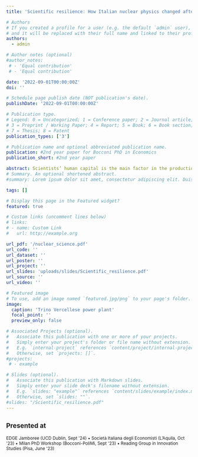 ```yaml
---
title: 'Scientific resilience: How Italian nuclear physics changed after the Chernobyl disaster'

# Authors
# If you created a profile for a user (e.g. the default `admin` user), write the username (folder name) here
# and it will be replaced with their full name and linked to their profile.
authors:
  - admin

# Author notes (optional)
#author_notes:
 # - 'Equal contribution'
 # - 'Equal contribution'

date: '2022-09-01T00:00:00Z'
doi: ''

# Schedule page publish date (NOT publication's date).
publishDate: '2022-09-01T00:00:00Z'

# Publication type.
# Legend: 0 = Uncategorized; 1 = Conference paper; 2 = Journal article;
# 3 = Preprint / Working Paper; 4 = Report; 5 = Book; 6 = Book section;
# 7 = Thesis; 8 = Patent
publication_types: ['3']

# Publication name and optional abbreviated publication name.
publication: #2nd year paper for Bocconi PhD in Economics
publication_short: #2nd year paper

abstract: Scientists’ human capital is the main factor in the production of knowledge. I study how ﬂexible ﬁeld-speciﬁc human capital is, trying to understand if researchers can bring valuable contributions to innovation out of their main ﬁeld of studies. I focus on the careers of Italian nuclear scientists before and after the Chernobyl disaster of 1986. In 1987 in Italy a referendum stopped the production of nuclear energy, and strongly reduced fundings to research in that ﬁeld. Using data from Microsoft Academic Graph, I show that after Chernobyl the amount of Italian papers published in nuclear ﬁssion decreased by 50%. Researchers who had already published in ﬁssion experienced a reduction of 24% in their citations, and 7% in published papers 15 years after the shock. Compared to other physicists, they neither moved more frequently, nor contributed permanently to more new ﬁelds.
# Summary. An optional shortened abstract.
#summary: Lorem ipsum dolor sit amet, consectetur adipiscing elit. Duis posuere tellus ac convallis placerat. Proin tincidunt magna sed ex sollicitudin condimentum.

tags: []

# Display this page in the Featured widget?
featured: true

# Custom links (uncomment lines below)
# links:
# - name: Custom Link
#   url: http://example.org

url_pdf: '/nuclear_science.pdf'
url_code: ''
url_dataset: ''
url_poster: ''
url_project: ''
url_slides: 'uploads/slides/Scientific_resilience.pdf'
url_source: ''
url_video: ''

# Featured image
# To use, add an image named `featured.jpg/png` to your page's folder.
image:
  caption: 'Trino Vercellese power plant'
  focal_point: ''
  preview_only: false

# Associated Projects (optional).
#   Associate this publication with one or more of your projects.
#   Simply enter your project's folder or file name without extension.
#   E.g. `internal-project` references `content/project/internal-project/index.md`.
#   Otherwise, set `projects: []`.
#projects:
 # - example

# Slides (optional).
#   Associate this publication with Markdown slides.
#   Simply enter your slide deck's filename without extension.
#   E.g. `slides: "example"` references `content/slides/example/index.md`.
#   Otherwise, set `slides: ""`.
#slides: "/Scientific_resilience.pdf"
---
```


## <small>Presented at</small>

<small>EDGE Jamboree (UCD Dublin, Sept '24) • Società Italiana degli Economisti (L’Aquila, Oct '23) • Milan PhD Workshop (Bocconi-PoliMi, Sept '23) • Reading Group in Innovation Studies (Pisa, June '23)</small>

<!-- {{% callout note %}}
Click the _Cite_ button above to demo the feature to enable visitors to import publication metadata into their reference management software.
{{% /callout %}}

{{% callout note %}}
Create your slides in Markdown - click the _Slides_ button to check out the example.
{{% /callout %}}

Supplementary notes can be added here, including [code, math, and images](https://wowchemy.com/docs/writing-markdown-latex/). --!>
